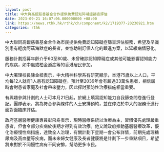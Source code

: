 ```yaml
---
layout: post
title: 中大與高錕慈善基金合作提供免費認知障礙症篩查評估
date: 2023-09-21 16:07:06.000000000 +08:00
link: https://news.rthk.hk/rthk/ch/component/k2/1719377-20230921.htm
categories: rthk
---
```


中大聯同高錕慈善基金合作為市民提供免費認知障礙症篩查評估服務，希望及早識別患有輕度阿茲海默症的長者，並協助制訂個人化的跟進方案，以延緩病情惡化。

服務計劃招募年齡介乎60至80歲、未曾確診認知障礙症或其他可能影響認知能力的疾病，如中風或柏金遜症等的香港居民參加。

中大署理校長陳金樑表示，中大精神科學系有研究顯示，本港75歲以上人口，平均每12人就有1人患有認知障礙症。預計至2039年會有超過33萬名患者，相信屆時會對患者家庭及社會帶來壓力，因此探討預防性治療措施相當重要。

有興趣參與計劃的人士可本月21日起，於網上填寫認知能力自我篩查問卷進行登記。團隊表示，將為符合參與條件的人士安排預約，並在停泊於中大的服務車進行面對面臨床評估。

政府基層醫療健康專員彭飛舟表示，現時醫療系統以治療為主，習慣優先處理嚴重患者，但會令部分疾病於後期才得到有效治療。他又說政府推動基層醫療改革，優化治療慢性病措施，達致全人治理，有關計劃下星期一會公布詳情，前期先處理糖尿病及高血壓等疾病，而未來婦女健康及長者健康將是計劃下一步重點項目，希望將來對於不同慢性病有不同安排，幫助更多市民。

